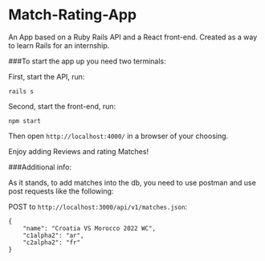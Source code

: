 # Match-Rating-App
An App based on a Ruby Rails API and a React front-end. Created as a way to learn Rails for an internship.

###To start the app up you need two terminals:

First, start the API, run:
```
rails s
```

Second, start the front-end, run:
```
npm start
```

Then open ```http://localhost:4000/``` in a browser of your choosing.

Enjoy adding Reviews and rating Matches!


###Additional info:

As it stands, to add matches into the db, you need to use postman and use post requests like the following:

POST to ```http://localhost:3000/api/v1/matches.json```:

```
{
    "name": "Croatia VS Morocco 2022 WC",
    "c1alpha2": "ar",
    "c2alpha2": "fr"
}
```
